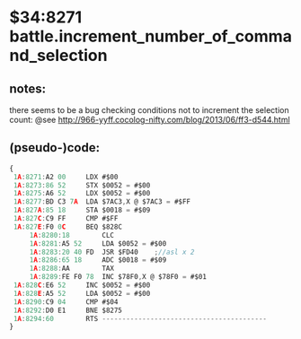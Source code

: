 ﻿
# $34:8271 battle.increment_number_of_command_selection


## notes:
there seems to be a bug checking conditions not to increment the selection count:
@see http://966-yyff.cocolog-nifty.com/blog/2013/06/ff3-d544.html
## (pseudo-)code:
```js
{
 1A:8271:A2 00     LDX #$00
 1A:8273:86 52     STX $0052 = #$00
 1A:8275:A6 52     LDX $0052 = #$00
 1A:8277:BD C3 7A  LDA $7AC3,X @ $7AC3 = #$FF
 1A:827A:85 18     STA $0018 = #$09
 1A:827C:C9 FF     CMP #$FF
 1A:827E:F0 0C     BEQ $828C
	 1A:8280:18        CLC
	 1A:8281:A5 52     LDA $0052 = #$00
	 1A:8283:20 40 FD  JSR $FD40	;//asl x 2
	 1A:8286:65 18     ADC $0018 = #$09
	 1A:8288:AA        TAX
	 1A:8289:FE F0 78  INC $78F0,X @ $78F0 = #$01
 1A:828C:E6 52     INC $0052 = #$00
 1A:828E:A5 52     LDA $0052 = #$00
 1A:8290:C9 04     CMP #$04
 1A:8292:D0 E1     BNE $8275
 1A:8294:60        RTS -----------------------------------------
}
```



